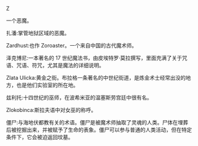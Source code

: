 

Z

一个恶魔。

扎潘:掌管地狱区域的恶魔。

Zardhust:也作 Zoroaster。一个来自中国的古代魔术师。

泽克博尼:一本著名的 17 世纪魔法书，由皮埃特罗·莫拉撰写，里面充满了关于咒语、咒语、符咒，尤其是魔法的详细说明。

Zlata Ulicka:黄金之街。布拉格一条著名的中世纪街道，是炼金术士经常出没的地方，也是他们实验室的所在地。

兹利托:十四世纪的巫师，在波希米亚的温塞斯劳宫廷中很有名。

Zlokobinca:斯拉夫语中对女巫的称呼。

僵尸:与海地伏都教有关的术语。僵尸是被魔术师抽取了灵魂的人类。尸体在埋葬后被挖掘出来，并被赋予了生命的表象。僵尸可以参与普通的人类活动，但在特定条件下，它会被迫返回坟墓。